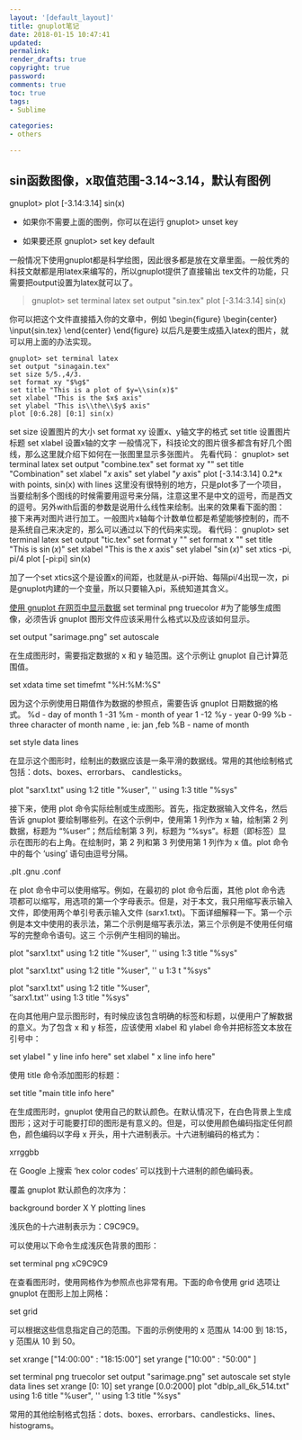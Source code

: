 ```yaml
---
layout: '[default_layout]'   
title: gnuplot笔记           
date: 2018-01-15 10:47:41  
updated: 
permalink: 
render_drafts: true
copyright: true
password: 
comments: true
toc: true                  
tags:                        
- Sublime

categories:                  
- others

---
```


<!--more-->
## sin函数图像，x取值范围-3.14~3.14，默认有图例
gnuplot> plot [-3.14:3.14] sin(x)

- 如果你不需要上面的图例，你可以在运行
gnuplot> unset key

- 如果要还原
gnuplot> set key default

一般情况下使用gnuplot都是科学绘图，因此很多都是放在文章里面。一般优秀的科技文献都是用latex来编写的，所以gnuplot提供了直接输出 tex文件的功能，只需要把output设置为latex就可以了。

>gnuplot> set terminal latex
set output "sin.tex"
plot [-3.14:3.14] sin(x)

你可以把这个文件直接插入你的文章中，例如
\begin{figure}
\begin{center}
\input{sin.tex}
\end{center}
\end{figure}
以后凡是要生成插入latex的图片，就可以用上面的办法实现。

```
gnuplot> set terminal latex
set output "sinagain.tex"
set size 5/5.,4/3.
set format xy "$%g$"
set title "This is a plot of $y=\\sin(x)$"
set xlabel "This is the $x$ axis"
set ylabel "This is\\the\\$y$ axis"
plot [0:6.28] [0:1] sin(x)
```

set size 设置图片的大小
set format xy 设置x、y轴文字的格式
set title 设置图片标题
set xlabel 设置x轴的文字
一般情况下，科技论文的图片很多都含有好几个图线，那么这里就介绍下如何在一张图里显示多张图片。
先看代码：
gnuplot> set terminal latex
set output "combine.tex"
set format xy "$%g$"
set title "Combination"
set xlabel "$x$ axis"
set ylabel "$y$ axis"
plot [-3.14:3.14] 0.2*x with points, sin(x) with lines
这里没有很特别的地方，只是plot多了一个项目，当要绘制多个图线的时候需要用逗号来分隔，注意这里不是中文的逗号，而是西文的逗号。另外with后面的参数是说用什么线性来绘制。出来的效果看下面的图：
接下来再对图片进行加工。一般图片x轴每个计数单位都是希望能够控制的，而不是系统自己来决定的，那么可以通过以下的代码来实现。
看代码：
gnuplot> set terminal latex
set output "tic.tex"
set format y "$%g$"
set format x "$%.2f$"
set title "This is $\sin(x)$"
set xlabel "This is the $x$ axis"
set ylabel "$\sin(x)$"
set xtics -pi, pi/4
plot [-pi:pi] sin(x)

加了一个set xtics这个是设置x的间距，也就是从-pi开始、每隔pi/4出现一次，pi是gnuplot内建的一个变量，所以只要输入pi，系统知道其含义。


[使用 gnuplot 在网页中显示数据](https://www.ibm.com/developerworks/cn/aix/library/au-gnuplot/?ca=drs-tp4608#fig2)
set terminal png truecolor  #为了能够生成图像，必须告诉 gnuplot 图形文件应该采用什么格式以及应该如何显示。

set output "sarimage.png"
set autoscale
 

在生成图形时，需要指定数据的 x 和 y 轴范围。这个示例让 gnuplot 自己计算范围值。

set xdata time
set timefmt "%H:%M:%S"
 

因为这个示例使用日期值作为数据的参照点，需要告诉 gnuplot 日期数据的格式。
%d  - day of month 1 -31
%m - month of year 1 -12
%y  - year 0-99
%b  - three character of month name , ie: jan ,feb
%B  - name of month

set style data lines
 

在显示这个图形时，绘制出的数据应该是一条平滑的数据线。常用的其他绘制格式包括：dots、boxes、errorbars、 candlesticks。

plot "sarx1.txt" using 1:2 title "%user", '' using 1:3 title "%sys"
 

接下来，使用 plot 命令实际绘制或生成图形。首先，指定数据输入文件名，然后告诉 gnuplot 要绘制哪些列。在这个示例中，使用第 1 列作为 x 轴，绘制第 2 列数据，标题为 “%user”；然后绘制第 3 列，标题为 “%sys”。标题（即标签）显示在图形的右上角。在绘制时，第 2 列和第 3 列使用第 1 列作为 x 值。plot 命令中的每个 ‘using’ 语句由逗号分隔。

.plt  .gnu   .conf

在 plot 命令中可以使用缩写。例如，在最初的 plot 命令后面，其他 plot 命令选项都可以缩写，用选项的第一个字母表示。但是，对于本文，我只用缩写表示输入文件，即使用两个单引号表示输入文件 (sarx1.txt)。下面详细解释一下。第一个示例是本文中使用的表示法，第二个示例是缩写表示法，第三个示例是不使用任何缩写的完整命令语句。这三 个示例产生相同的输出。

plot "sarx1.txt" using 1:2 title "%user", '' using 1:3 title "%sys"

plot "sarx1.txt" using 1:2 title "%user", '' u 1:3 t "%sys"

plot "sarx1.txt" using 1:2 title "%user",\
″sarx1.txt'' using 1:3 title "%sys"

在向其他用户显示图形时，有时候应该包含明确的标签和标题，以便用户了解数据的意义。为了包含 x 和 y 标签，应该使用 xlabel 和 ylabel 命令并把标签文本放在引号中：

set ylabel " y line info here"
set xlabel " x line info here"
 

使用 title 命令添加图形的标题：

set title "main title info here"
 

在生成图形时，gnuplot 使用自己的默认颜色。在默认情况下，在白色背景上生成图形；这对于可能要打印的图形是有意义的。但是，可以使用颜色编码指定任何颜色，颜色编码以字母 x 开头，用十六进制表示。十六进制编码的格式为：

xrrggbb
 

在 Google 上搜索 ‘hex color codes’ 可以找到十六进制的颜色编码表。

覆盖 gnuplot 默认颜色的次序为：

background
border 
X
Y
plotting lines
 

浅灰色的十六进制表示为：C9C9C9。

可以使用以下命令生成浅灰色背景的图形：

set terminal png  xC9C9C9

在查看图形时，使用网格作为参照点也非常有用。下面的命令使用 grid 选项让 gnuplot 在图形上加上网格：

set grid

可以根据这些信息指定自己的范围。下面的示例使用的 x 范围从 14:00 到 18:15，y 范围从 10 到 50。

set xrange ["14:00:00" : "18:15:00"]
set yrange ["10:00" : "50:00" ]



set terminal png truecolor
set output "sarimage.png"
set autoscale
set style data lines
set xrange [0: 10]
set yrange [0.0:2000]
plot "dblp_all_6k_514.txt" using 1:6 title "%user", '' using 1:3 title "%sys"

常用的其他绘制格式包括：dots、boxes、errorbars、candlesticks、lines、histograms。
